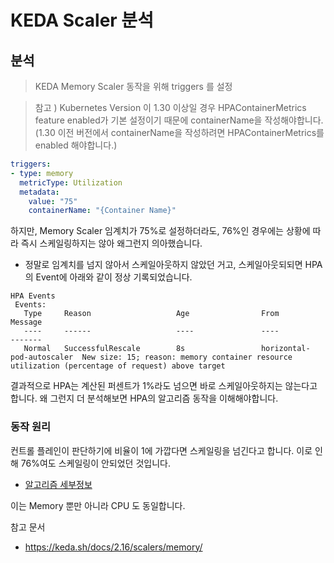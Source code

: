 # KEDA Scaler 분석

## 분석

> KEDA Memory Scaler 동작을 위해 triggers 를 설정

> 참고 ) Kubernetes Version 이 1.30 이상일 경우 HPAContainerMetrics feature enabled가 기본 설정이기 때문에 containerName을 작성해야합니다. (1.30 이전 버전에서 containerName을 작성하려면 HPAContainerMetrics를 enabled 해야합니다.)

```yaml
triggers:
- type: memory
  metricType: Utilization
  metadata:
    value: "75"
    containerName: "{Container Name}"
```

하지만, Memory Scaler 임계치가 75%로 설정하더라도, 76%인 경우에는 상황에 따라 즉시 스케일링하지는 않아 왜그런지 의아했습니다.

- 정말로 임계치를 넘지 않아서 스케일아웃하지 않았던 거고, 스케일아웃되되면 HPA의 Event에 아래와 같이 정상 기록되었습니다.

```
HPA Events
 Events:
   Type     Reason                   Age                From                       Message
   ----     ------                   ----               ----                       -------
   Normal   SuccessfulRescale        8s                 horizontal-pod-autoscaler  New size: 15; reason: memory container resource utilization (percentage of request) above target
```

결과적으로 HPA는 계산된 퍼센트가 1%라도 넘으면 바로 스케일아웃하지는 않는다고 합니다. 왜 그런지 더 분석해보면 HPA의 알고리즘 동작을 이해해야합니다.

### 동작 원리

컨트롤 플레인이 판단하기에 비율이 1에 가깝다면 스케일링을 넘긴다고 합니다. 이로 인해 76%여도 스케일링이 안되었던 것입니다.

- [알고리즘 세부정보](https://kubernetes.io/ko/docs/tasks/run-application/horizontal-pod-autoscale/#%EC%95%8C%EA%B3%A0%EB%A6%AC%EC%A6%98-%EC%84%B8%EB%B6%80-%EC%A0%95%EB%B3%B4)

이는 Memory 뿐만 아니라 CPU 도 동일합니다.

참고 문서

- https://keda.sh/docs/2.16/scalers/memory/
